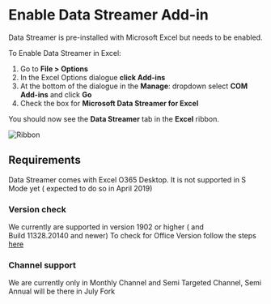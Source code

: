 # Enable Data Streamer Add-in
Data Streamer is pre-installed with Microsoft Excel but needs to be enabled. 

To Enable Data Streamer in Excel: 
1. Go to **File > Options** 
2. In the Excel Options dialogue **click Add-ins**
3. At the bottom of the dialogue in the **Manage**: dropdown select **COM Add-ins** and click **Go**
4. Check the box for **Microsoft Data Streamer for Excel**

You should now see the **Data Streamer** tab in the **Excel** ribbon.

![Ribbon](https://raw.githubusercontent.com/Microsoft/DataStreamerDevPortal/master/docs/ribbon.PNG)

## Requirements
Data Streamer comes with Excel O365 Desktop. It is not supported in S Mode yet ( expected to do so in April 2019)

### Version check
We currently are supported in version 1902 or higher ( and Build 11328.20140 and newer)
To check for Office Version follow the steps [here](https://support.office.com/en-gb/article/about-office-what-version-of-office-am-i-using-932788b8-a3ce-44bf-bb09-e334518b8b19)
### Channel support
We are currently only in Monthly Channel and Semi Targeted Channel, Semi Annual will be there in July Fork
